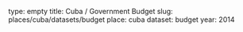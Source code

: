 type: empty
title: Cuba / Government Budget
slug: places/cuba/datasets/budget
place: cuba
dataset: budget
year: 2014
